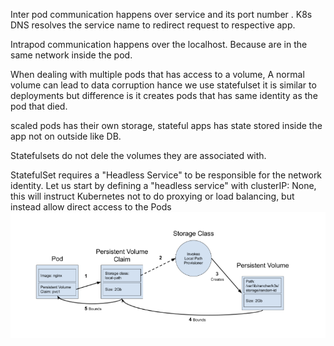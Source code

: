 Inter pod communication happens over service and its port number . K8s DNS resolves the service name to redirect request to respective app.
 
Intrapod communication happens over the localhost. Because are in the same network inside the pod.

When dealing with multiple pods that has access to a volume, A normal volume can lead to data corruption hance we use statefulset it is similar to deployments but difference is it creates pods that has same identity as the pod that died.

scaled pods has their own storage, stateful apps has state stored inside the app not on outside like DB.

Statefulsets do not dele the volumes they are associated with.

StatefulSet requires a "Headless Service" to be responsible for the network identity. Let us start by defining a "headless service" with clusterIP: None, this will instruct Kubernetes not to do proxying or load balancing, but instead allow direct access to the Pods
![Dynamic Storage Provision](image.png)